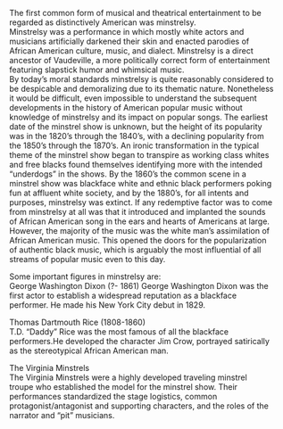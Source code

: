 The first common form of musical and theatrical entertainment to be  
regarded as distinctively American was minstrelsy.  
Minstrelsy was a performance in which mostly white actors and  
musicians artificially darkened their skin and enacted parodies of  
African American culture, music, and dialect. Minstrelsy is a direct  
ancestor of Vaudeville, a more politically correct form of entertainment  
featuring slapstick humor and whimsical music.  
By today’s moral standards minstrelsy is quite reasonably considered to  
be despicable and demoralizing due to its thematic nature. Nonetheless  
it would be difficult, even impossible to understand the subsequent  
developments in the history of American popular music without  
knowledge of minstrelsy and its impact on popular songs. The earliest  
date of the minstrel show is unknown, but the height of its popularity  
was in the 1820’s through the 1840’s, with a declining popularity from  
the 1850’s through the 1870’s. An ironic transformation in the typical  
theme of the minstrel show began to transpire as working class whites  
and free blacks found themselves identifying more with the intended  
“underdogs” in the shows. By the 1860’s the common scene in a  
minstrel show was blackface white and ethnic black performers poking  
fun at affluent white society, and by the 1880’s, for all intents and  
purposes, minstrelsy was extinct. If any redemptive factor was to come  
from minstrelsy at all was that it introduced and implanted the sounds  
of African American song in the ears and hearts of Americans at large.  
However, the majority of the music was the white man’s assimilation of  
African American music. This opened the doors for the popularization  
of authentic black music, which is arguably the most influential of all  
streams of popular music even to this day.

Some important figures in minstrelsy are:  
George Washington Dixon (?- 1861) George Washington Dixon was the  
first actor to establish a widespread reputation as a blackface  
performer. He made his New York City debut in 1829.  
  
  
Thomas Dartmouth Rice (1808-1860)  
T.D. “Daddy” Rice was the most famous of all the blackface  
performers.He developed the character Jim Crow, portrayed satirically  
as the stereotypical African American man.  
  
  
The Virginia Minstrels  
The Virginia Minstrels were a highly developed traveling minstrel  
troupe who established the model for the minstrel show. Their  
performances standardized the stage logistics, common  
protagonist/antagonist and supporting characters, and the roles of the  
narrator and “pit” musicians.